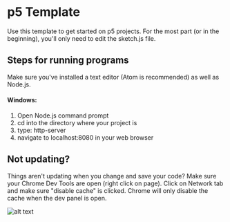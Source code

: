 # p5 Template

Use this template to get started on p5 projects. For the most part (or in the beginning), you'll only need to edit the sketch.js file.

## Steps for running programs

Make sure you've installed a text editor (Atom is recommended) as well as Node.js.

#### Windows:

1. Open Node.js command prompt
2. cd into the directory where your project is
3. type: http-server
4. navigate to localhost:8080 in your web browser

## Not updating?
Things aren't updating when you change and save your code? Make sure your Chrome Dev Tools are open (right click on page). Click on Network tab and make sure "disable cache" is clicked. Chrome will only disable the cache when the dev panel is open.

![alt text](https://i.stack.imgur.com/Grwsc.png)
